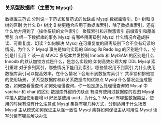 ### 关系型数据库（主要为 Mysql）

数据库三范式
分别说一下范式和反范式的优缺点
Mysql 数据库索引。B+ 树和 B 树的区别
为什么 B+ 树比 B 树更适合应用于数据库索引，除了数据库索引，还有什么地方用到了（操作系统的文件索引）
聚簇索引和非聚簇索引
前缀索引和覆盖索引
介绍一下数据库的事务
Mysql 有哪些隔离级别
Mysql 什么情况会造成脏读、可重复度、幻读？如何解决
Mysql 在可重复度的隔离级别下会不会有幻读的情况，为什么？
Mysql 事务是如何实现的
Binlog 和 Redo log 的区别是什么，分别是什么用？
谈一谈 MVCC 多版本并发控制
Innodb 和 MyISAM 的区别是什么
Innodb 的默认加锁方式是什么，是怎么实现的
如何高效处理大库 DDL
Mysql 索引重建
对于多列索引，哪些情况下能用到索引，哪些情况用不到索引
为什么使用数据库索引可以提高效率，在什么情况下会用不到数据库索引？
共享锁和排他锁的使用场景，
关系型数据库和非关系数据库的优缺点
Mysql 什么情况会造成慢查，如何查看慢查询
如何处理慢查询，你一般是怎么处理慢查询的
Mysql 中 varchar 和 char 的区别
数据库外键的优缺点
有没有使用过数据库的视图
Mysql 中插入数据使用自增 id 好还是使用 uuid，为什么？
Mysql 有哪些数据类型，使用的时候有没有什么注意点
Mysql 集群有哪几种方式，分别适用于什么场景
Mysql 主从模式如何保证主从强一致性
Mysql 集群如何保证主从可用性
Mysql 读写分离有哪些解决办法